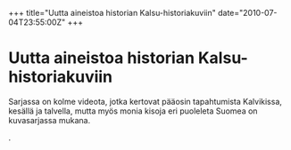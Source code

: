 +++
title="Uutta aineistoa historian Kalsu-historiakuviin"
date="2010-07-04T23:55:00Z"
+++

# Uutta aineistoa historian Kalsu-historiakuviin

Sarjassa on kolme videota, jotka kertovat pääosin tapahtumista Kalvikissa, kesällä ja talvella, mutta myös monia kisoja eri puoleleta Suomea on kuvasarjassa mukana.

.

